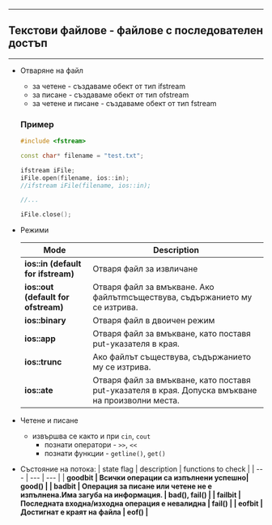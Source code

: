 ***
## Текстови файлове - файлове с последователен достъп
*** 

 - Отваряне на файл
    - за четене          - създаваме обект от тип ifstream
    - за писане          - създаваме обект от тип ofstream
    - за четене и писане - създаваме обект от тип fstream
    ### Пример
    ```cpp
    #include <fstream>

    const char* filename = "test.txt";

    ifstream iFile;
    iFile.open(filename, ios::in);
    //ifstream iFile(filename, ios::in);

    //...

    iFile.close();
    ```

 - Режими 

    | Mode                               | Description |
    | ---                                | ---         |
    | <b>ios::in (default for ifstream)  | Отваря файл за извличане
    | <b>ios::out (default for ofstream) | Отваря файл за вмъкване. Ако файлътmсъществува, съдържанието му се изтрива. |
    | <b>ios::binary                     | Отваря файл в двоичен режим |
    | <b>ios::app                        | Отваря файл за вмъкване, като поставя put-указателя в края. |
    | <b>ios::trunc                      | Ако файлът съществува, съдържанието му се изтрива.|
    | <b>ios::ate                        | Отваря файл за вмъкване, като поставя put-указателя в края. Допуска вмъкване на произволни места. |

 - Четене и писане 
    - извършва се както и при `cin`, `cout`
        - познати оператори - `>>`, `<<`
        - познати функции - `getline()`, `get()`  

 - Състояние на потока:
    | state flag | description | functions to check |
    | ---        | ---         | ---                |
    | <b>goodbit    | Всички операции са изпълнени успешно| good() |
    | <b>badbit     | Операция за писане или четене не е изпълнена.Има загуба на информация.  | bad(), fail() |
    | <b>failbit    | Последната входна/изходна операция е невалидна | fail() |
    | <b>eofbit     | Достигнат е краят на файла | eof() |


    


















